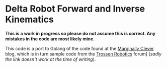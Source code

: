 # Delta Robot Forward and Inverse Kinematics

**This is a work in progress so please do not assume this is correct.
Any mistakes in the code are most likely mine.**

This code is a port to Golang of the code found at the [Marginally
Clever](https://www.marginallyclever.com/other/samples/fk-ik-test.html)
blog, which is in turn sample code from the [Trossen
Robotics](http://forums.trossenrobotics.com/tutorials/introduction-129/delta-robot-kinematics-3276/)
forum] (*sadly the link doesn't work at the time of writing*).

